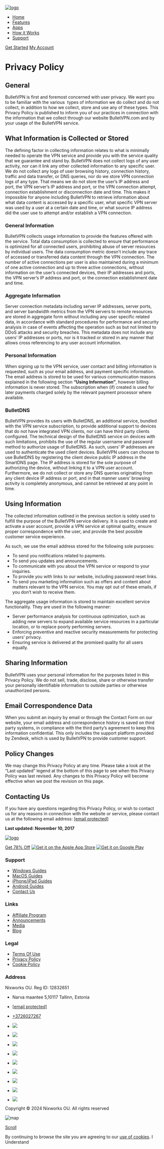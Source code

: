    

[![logo](/pages/assets/images/bvnewlogorev.svg)](https://bulletvpn.net/)

* [Home](https://bulletvpn.net/)
* [Features](https://bulletvpn.net/features.html)
* [Apps](https://bulletvpn.net/apps)
* [How it Works](https://bulletvpn.net/features.html#GyKSv)
* [Support](https://support.bulletvpn.com/)

[Get Started](https://bulletvpn.net/account/cart?a=view) [My Account](https://bulletvpn.net/account/)

**Privacy Policy**
==================

**General**
-----------

BulletVPN is first and foremost concerned with user privacy. We want you to be familiar with the various  types of information we do collect and do not collect, in addition to how we collect, store and use any of these types. This Privacy Policy is published to inform you of our practices in connection with the information that we collect through our website BulletVPN.com and by your usage of the BulletVPN service.

**What Information is Collected or Stored**
-------------------------------------------

The defining factor in collecting information relates to what is minimally needed to operate the VPN service and provide you with the service quality that we guarantee and stand by. BulletVPN does not collect logs of any user activity, nor can it link any other collected information to any specific user. We do not collect any logs of user browsing history, connection history, traffic and data transfer, or DNS queries, nor do we store VPN connection logs of any type. That means we do not store the user’s IP address and port, the VPN server’s IP address and port, or the VPN connection attempt, connection establishment or disconnection date and time. This makes it impossible for anyone including BulletVPN to retrieve information about what data content is accessed by a specific user, what specific VPN server was used by a user at a certain date and time, or what source IP address did the user use to attempt and/or establish a VPN connection.

### **General Information**

BulletVPN collects usage information to provide the features offered with the service. Total data consumption is collected to ensure that performance is optimized for all connected users, prohibiting abuse of server resources by individual users. The data consumption metric doesn’t include any trace of accessed or transferred data content through the VPN connection. The number of active connections per user is also maintained during a minimum of one active connection and up to three active connections, without information on the user’s connected devices, their IP addresses and ports, the VPN server’s IP address and port, or the connection establishment date and time.

### **Aggregate Information**

Server connection metadata including server IP addresses, server ports, and server bandwidth metrics from the VPN servers to remote resources are stored in aggregate form without including any user specific related data, in accordance with standard procedures for performance and security analysis in case of events affecting the operation such as but not limited to DDoS attacks and security breaches. This metadata does not include any users’ IP addresses or ports, nor is it tracked or stored in any manner that allows cross referencing to any user account information.

### **Personal Information**

When signing up to the VPN service, user contact and billing information is requested, such as your email address, and payment specific information. The email address is stored to be used for various communication reasons explained in the following section **“Using Information”**, however billing information is never stored. The subscription when (if) created is used for later payments charged solely by the relevant payment processor where available.

### **BulletDNS**

BulletVPN provides its users with BulletDNS, an additional service, bundled with the VPN service subscription, to provide additional support to devices that do not have integrated VPN clients, nor can have third party clients configured. The technical design of the BulletDNS service on devices with such limitations, prohibits the use of the regular username and password method to authorize usage of BulletDNS. As such, users’ IP addresses are used to authenticate the used client devices. BulletVPN users can choose to use BulletDNS by registering the client device public IP address in the SmartDNS page. The IP address is stored for the sole purpose of authorizing the device, without linking it to a VPN user account. Furthermore, we do not collect or store any DNS queries originating from any client device IP address or port, and in that manner users’ browsing activity is completely anonymous, and cannot be retrieved at any point in time.

**Using Information**
---------------------

The collected information outlined in the previous section is solely used to fulfill the purpose of the BulletVPN service delivery. It is used to create and activate a user account, provide a VPN service at optimal quality, ensure proper correspondence with the user, and provide the best possible customer service experience.

As such, we use the email address stored for the following sole purposes:

* To send you notifications related to payments.
* To send you updates and announcements.
* To communicate with you about the VPN service or respond to your inquiries.
* To provide you with links to our website, including password reset links.
* To send you marketing information such as offers and content about matters relevant to the VPN service. You may opt out of these emails, if you don’t wish to receive them.

The aggregate usage information is stored to maintain excellent service functionality. They are used in the following manner:

* Server performance analysis for continuous optimization, such as adding new servers to expand available service resources in a particular location, or to replace poorly performing servers.
* Enforcing preventive and reactive security measurements for protecting users’ privacy.
* Ensuring service is delivered at the promised quality for all users equally.

**Sharing Information**
-----------------------

BulletVPN uses your personal information for the purposes listed in this Privacy Policy. We do not sell, trade, disclose, share or otherwise transfer your personally identifiable information to outside parties or otherwise unauthorized persons.

**Email Correspondence Data**
-----------------------------

When you submit an inquiry by email or through the Contact Form on our website, your email address and correspondence history is saved on third party systems, in compliance with the third party’s agreement to keep this information confidential. This only includes the support platform provided by Zendesk, which is used by BulletVPN to provide customer support.

**Policy Changes**
------------------

We may change this Privacy Policy at any time. Please take a look at the “Last updated” legend at the bottom of this page to see when this Privacy Policy was last revised. Any changes to this Privacy Policy will become effective when we post the revision on this page.

**Contacting Us**
-----------------

If you have any questions regarding this Privacy Policy, or wish to contact us for any reasons in connection with the website or service, please contact us at the following email address: [\[email protected\]](https://bulletvpn.net/cdn-cgi/l/email-protection)

**Last updated: November 10, 2017**

[![logo](/pages/assets/images/bvnewlogorev.svg)](https://bulletvpn.net/)

[Get 78% Off](https://bulletvpn.net/account/cart?a=view) [![Get it on the Apple App Store](/wp-content/uploads/2017/01/bdg-app-store.png)](https://itunes.apple.com/us/app/bulletvpn/id1185894043?ls=1&mt=8) [![Get it on Google Play](/wp-content/uploads/2017/01/bdg-google-play.png)](https://play.google.com/store/apps/details?id=com.bulletvpn.BulletVPN&pcampaignid=MKT-Other-global-all-co-prtnr-py-PartBadge-Mar2515-1)

### Support

* [Windows Guides](https://support.bulletvpn.com/hc/en-us/sections/201815269-Windows-Guides)
* [MacOS Guides](https://support.bulletvpn.com/hc/en-us/sections/201815219-Mac-OS-Guides)
* [iPhone/iPad Guides](https://support.bulletvpn.com/hc/en-us/sections/201815209-IOS-Guides)
* [Android Guides](https://support.bulletvpn.com/hc/en-us/sections/201874155-Android-Guides)
* [Contact Us](https://support.bulletvpn.com/hc/en-us/requests/new)

### Links

* [Affiliate Program](https://affiliates.deals/)
* [Announcements](https://bulletvpn.net/account/announcements)
* [Media](https://bulletvpn.net/media-reviews/)
* [Blog](https://bulletvpn.net/blog/)

### Legal

* [Terms Of Use](https://bulletvpn.net/bulletvpn-terms-of-use/)
* [Privacy Policy](https://bulletvpn.net/bulletvpn-privacy-policy/)
* [Cookie Policy](https://bulletvpn.net/bulletvpn-cookie-policy/)

### Address

Nixworks OU. Reg ID: 12832651

* Narva maantee 5,10117 Tallinn, Estonia
* [\[email protected\]](https://bulletvpn.net/cdn-cgi/l/email-protection)
* [+3726027267](tel:+3726027267)

* ![](/pages/assets/images/pm/svg/paypal.svg)
* ![](/pages/assets/images/pm/svg/visa.svg)
* ![](/pages/assets/images/pm/svg/mastercard.svg)
* ![](/pages/assets/images/pm/svg/amex.svg)
* ![](/pages/assets/images/pm/svg/diners.svg)
* ![](/pages/assets/images/pm/svg/jcb.svg)
* ![](/pages/assets/images/pm/svg/discover.svg)
* ![](/pages/assets/images/pm/svg/bitcoin.svg)
* ![](/pages/assets/images/pm/cartebleue.png)

Copyright © 2024 Nixworks OU. All rights reserved

![map](/pages/assets/images/map.png)

[Scroll](#)

By continuing to browse the site you are agreeing to our [use of cookies](http://www.aboutcookies.org/). I Understand